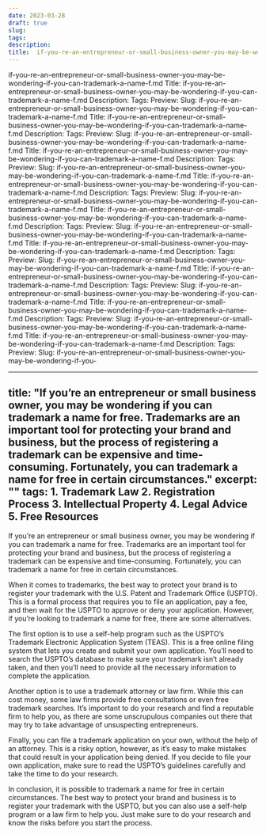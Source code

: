 ```yaml
---
date: 2023-03-28
draft: true
slug: 
tags: 
description: 
title:  if-you-re-an-entrepreneur-or-small-business-owner-you-may-be-wondering-if-you-can-trademark-a-name-f.md
---
```

if-you-re-an-entrepreneur-or-small-business-owner-you-may-be-wondering-if-you-can-trademark-a-name-f.md
Title: if-you-re-an-entrepreneur-or-small-business-owner-you-may-be-wondering-if-you-can-trademark-a-name-f.md
Description:
Tags:
Preview:
Slug: if-you-re-an-entrepreneur-or-small-business-owner-you-may-be-wondering-if-you-can-trademark-a-name-f.md
Title: if-you-re-an-entrepreneur-or-small-business-owner-you-may-be-wondering-if-you-can-trademark-a-name-f.md
Description:
Tags:
Preview:
Slug: if-you-re-an-entrepreneur-or-small-business-owner-you-may-be-wondering-if-you-can-trademark-a-name-f.md
Title: if-you-re-an-entrepreneur-or-small-business-owner-you-may-be-wondering-if-you-can-trademark-a-name-f.md
Description:
Tags:
Preview:
Slug: if-you-re-an-entrepreneur-or-small-business-owner-you-may-be-wondering-if-you-can-trademark-a-name-f.md
Title: if-you-re-an-entrepreneur-or-small-business-owner-you-may-be-wondering-if-you-can-trademark-a-name-f.md
Description:
Tags:
Preview:
Slug: if-you-re-an-entrepreneur-or-small-business-owner-you-may-be-wondering-if-you-can-trademark-a-name-f.md
Title: if-you-re-an-entrepreneur-or-small-business-owner-you-may-be-wondering-if-you-can-trademark-a-name-f.md
Description:
Tags:
Preview:
Slug: if-you-re-an-entrepreneur-or-small-business-owner-you-may-be-wondering-if-you-can-trademark-a-name-f.md
Title: if-you-re-an-entrepreneur-or-small-business-owner-you-may-be-wondering-if-you-can-trademark-a-name-f.md
Description:
Tags:
Preview:
Slug: if-you-re-an-entrepreneur-or-small-business-owner-you-may-be-wondering-if-you-can-trademark-a-name-f.md
Title: if-you-re-an-entrepreneur-or-small-business-owner-you-may-be-wondering-if-you-can-trademark-a-name-f.md
Description:
Tags:
Preview:
Slug: if-you-re-an-entrepreneur-or-small-business-owner-you-may-be-wondering-if-you-can-trademark-a-name-f.md
Title: if-you-re-an-entrepreneur-or-small-business-owner-you-may-be-wondering-if-you-can-trademark-a-name-f.md
Description:
Tags:
Preview:
Slug: if-you-re-an-entrepreneur-or-small-business-owner-you-may-be-wondering-if-you-can-trademark-a-name-f.md
Title: if-you-re-an-entrepreneur-or-small-business-owner-you-may-be-wondering-if-you-can-trademark-a-name-f.md
Description:
Tags:
Preview:
Slug: if-you-re-an-entrepreneur-or-small-business-owner-you-may-be-wondering-if-you-

---
title: "If you’re an entrepreneur or small business owner, you may be wondering if you can trademark a name for free. Trademarks are an important tool for protecting your brand and business, but the process of registering a trademark can be expensive and time-consuming. Fortunately, you can trademark a name for free in certain circumstances."
excerpt: ""
tags: 1. Trademark Law
2. Registration Process
3. Intellectual Property
4. Legal Advice
5. Free Resources
---

If you’re an entrepreneur or small business owner, you may be wondering if you can trademark a name for free. Trademarks are an important tool for protecting your brand and business, but the process of registering a trademark can be expensive and time-consuming. Fortunately, you can trademark a name for free in certain circumstances.

When it comes to trademarks, the best way to protect your brand is to register your trademark with the U.S. Patent and Trademark Office (USPTO). This is a formal process that requires you to file an application, pay a fee, and then wait for the USPTO to approve or deny your application. However, if you’re looking to trademark a name for free, there are some alternatives.

The first option is to use a self-help program such as the USPTO’s Trademark Electronic Application System (TEAS). This is a free online filing system that lets you create and submit your own application. You’ll need to search the USPTO’s database to make sure your trademark isn’t already taken, and then you’ll need to provide all the necessary information to complete the application.

Another option is to use a trademark attorney or law firm. While this can cost money, some law firms provide free consultations or even free trademark searches. It’s important to do your research and find a reputable firm to help you, as there are some unscrupulous companies out there that may try to take advantage of unsuspecting entrepreneurs.

Finally, you can file a trademark application on your own, without the help of an attorney. This is a risky option, however, as it’s easy to make mistakes that could result in your application being denied. If you decide to file your own application, make sure to read the USPTO’s guidelines carefully and take the time to do your research.

In conclusion, it is possible to trademark a name for free in certain circumstances. The best way to protect your brand and business is to register your trademark with the USPTO, but you can also use a self-help program or a law firm to help you. Just make sure to do your research and know the risks before you start the process.